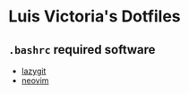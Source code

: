 # Luis Victoria's Dotfiles

## `.bashrc` required software
- [lazygit](https://github.com/jesseduffield/lazygit)
- [neovim](https://github.com/neovim/neovim)
